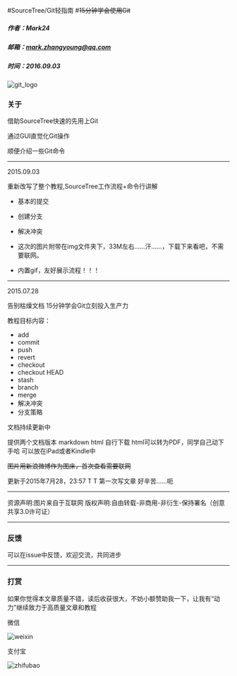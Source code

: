 #SourceTree/Git轻指南
#~~15分钟学会使用Git~~

##### 作者：Mark24
##### 邮箱：mark.zhangyoung@qq.com
##### 时间：2016.09.03
![git_logo](http://ww1.sinaimg.cn/mw690/44894cbbgw1euism5dws6j20dm05ojrh.jpg)

### 关于

借助SourceTree快速的先用上Git

通过GUI直觉化Git操作

顺便介绍一些Git命令

---------------------------
2015.09.03

重新改写了整个教程,SourceTree工作流程+命令行讲解

* 基本的提交

* 创建分支

* 解决冲突

* 这次的图片附带在img文件夹下，33M左右……汗……，下载下来看吧，不需要联网。

* 内置gif，友好展示流程！！！

---------------------------
2015.07.28

告别枯燥文档
15分钟学会Git立刻投入生产力

教程目标内容：

* add
* commit
* push
* revert
* checkout
* checkout HEAD
* stash
* branch
* merge
* 解决冲突
* 分支策略

文档持续更新中

提供两个文档版本
markdown
html
自行下载
html可以转为PDF，同学自己动下手哈
可以放在iPad或者Kindle中

~~图片用新浪微博作为图床，首次查看需要联网~~

更新于2015年7月28，23:57 T T
第一次写文章
好辛苦……呃

---

资源声明:图片来自于互联网
版权声明:自由转载-非商用-非衍生-保持署名（创意共享3.0许可证）

---

### 反馈

可以在issue中反馈，欢迎交流，共同进步

---

### 打赏

如果你觉得本文章质量不错，读后收获很大，不妨小额赞助我一下，让我有“动力”继续致力于高质量文章和教程

微信

![weixin](http://ww1.sinaimg.cn/small/44894cbbgw1f70k6ctxg4j208908a3zq.jpg)

支付宝

![zhifubao](http://ww3.sinaimg.cn/small/44894cbbgw1f70k0qnm93j20dd0ddtak.jpg)
